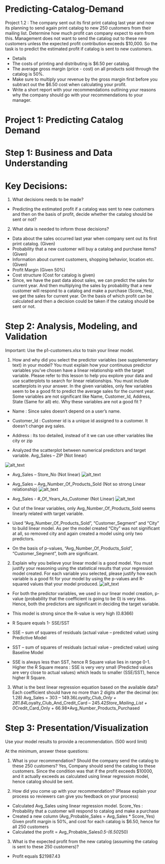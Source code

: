 # Predicting-Catalog-Demand
Project 1.2 : The company sent out its first print catalog last year and now its planning to send again print catalog to new 250 customers from their mailing list. Determine how much profit can company expect to earn from this. Management does not want to send the catalog out to these new customers unless the expected profit contribution exceeds $10,000. So the task is to predict the estimated profit if catalog is sent to new customers.
- Details
- The costs of printing and distributing is $6.50 per catalog.
- The average gross margin (price - cost) on all products sold through the catalog is 50%.
- Make sure to multiply your revenue by the gross margin first before you subtract out the $6.50 cost when calculating your profit.
- Write a short report with your recommendations outlining your reasons why the company should go with your recommendations to your manager.

# Project 1: Predicting Catalog Demand
# Step 1: Business and Data Understanding
# Key Decisions:
1.	What decisions needs to be made?
* Predicting the estimated profit if a catalog was sent to new customers and then on the basis of profit, decide whether the catalog should be sent or not?
 
2.	What data is needed to inform those decisions?
-	Data about the sales occurred last year when company sent out its first print catalog. (Given)
-	Probability that a new customer will buy a catalog and purchase items? (Given)
-	Information about current customers, shopping behavior, location etc. (Given)
-	Profit Margin (Given 50%)
-	Cost structure (Cost for catalog is given)
- Since, we have the past data about sales, we can predict the sales for current year. And then multiplying the sales by probability that a new customer will respond to a catalog and make a purchase (Score_Yes), we get the sales for current year.
On the basis of which profit can be calculated and then a decision could be taken if the catalog should be sent or not.

 
# Step 2: Analysis, Modeling, and Validation
Important: Use the p1-customers.xlsx to train your linear model.
 
1.	How and why did you select the predictor variables (see supplementary text) in your model? You must explain how your continuous predictor variables you’ve chosen have a linear relationship with the target variable. Please refer to this lesson to help you explore your data and use scatterplots to search for linear relationships. You must include scatterplots in your answer.
In the given variables, only few variables seem to be a good fit to predict the average sales for the current year. Some variables are not significant like Name, Customer_Id, Address, State (Same for all) etc. Why these variables are not a good fit ?
- Name : Since sales doesn’t depend on a user’s name.
- Customer_Id : Customer id is a unique id assigned to a customer. It doesn’t change avg sales.
- Address : Its too detailed, instead of it we can use other variables like city or zip

- Analyzed the scatterplot between numerical predictors and target variable.
Avg_Sales – ZIP (Not linear)

![alt_text](https://github.com/nisha1992/Predicting-Catalog-Demand/blob/master/AvgSalesZip.PNG)

-	Avg_Sales – Store_No (Not linear)
![alt_text](https://github.com/nisha1992/Predicting-Catalog-Demand/blob/master/AvgSales_StoreNo.PNG)

-	Avg_Sales – Avg_Number_Of_Products_Sold (Not so strong Linear relationship)
![alt_text](https://github.com/nisha1992/Predicting-Catalog-Demand/blob/master/AvgSales_AvgNoProd_Pur.PNG)

-	Avg_Sales - #_Of_Years_As_Customer (Not Linear)
![alt_text](https://github.com/nisha1992/Predicting-Catalog-Demand/blob/master/AvgSales_NoOfYear.PNG)

- Out of the linear variables, only Avg_Number_Of_Products_Sold seems linearly related with target variable.
- Used “Avg_Number_Of_Products_Sold”, “Customer_Segment” and “City” to build linear model. As per the model created “City” was not significant at all, so removed city and again created a model using only two predictors.

- On the basis of p-values, “Avg_Number_Of_Products_Sold”, “Customer_Segment”, both are significant.

2.	Explain why you believe your linear model is a good model. You must justify your reasoning using the statistical results that your regression model created. For each variable you selected, please justify how each variable is a good fit for your model by using the p-values and R-squared values that your model produced.
![alt_text](https://github.com/nisha1992/Predicting-Catalog-Demand/blob/master/LinearModel.PNG)

-	For both the predictor variables, we used in our linear model creation, p-value (probability that the coefficient is going to be 0) is very less. Hence, both the predictors are significant in deciding the target variable.
-	This model is strong since the R-value is very high (0.8366)
- R Square equals 1- SSE/SST
- SSE – sum of squares of residuals (actual value – predicted value) using Predictive Model
- SST – sum of squares of residuals (actual value – predicted value) using Baseline Model

- SSE is always less than SST, hence R Square value lies in range 0-1. Higher the R Square means : SSE is very very small (Predicted values are very close to actual values) which leads to smaller (SSE/SST), hence higher R Square.

3.	What is the best linear regression equation based on the available data? Each coefficient should have no more than 2 digits after the decimal (ex: 1.28)
Avg_Sales = 303 – 149.36*Loyalty_Club_Only + 281.84*Loyalty_Club_And_Credit_Card – 245.42*Store_Mailing_List + 0*Credit_Card_Only + 66.98*Avg_Number_Products_Purchased

# Step 3: Presentation/Visualization
Use your model results to provide a recommendation. (500 word limit)
 
At the minimum, answer these questions:
 
1.	What is your recommendation? Should the company send the catalog to these 250 customers?
Yes, Company should send the catalog to these customers. Since the condition was that if the profit exceeds $10000, and it actually exceeds as calculated using linear regression model, hence catalog should be sent.
 
2.	How did you come up with your recommendation? (Please explain your process so reviewers can give you feedback on your process)
-	Calculated Avg_Sales using linear regression model.
Score_Yes : Probability that a customer will respond to catalog and make a purchase
-	Created a new column (Avg_Probable_Sales = Avg_Sales * Score_Yes)
Given profit margin is 50%, and cost for each catalog is $6.50, hence for all 250 customers
-	Calculated the profit = Avg_Probable_Sales*0.5-(6.50*250)


 
3.	What is the expected profit from the new catalog (assuming the catalog is sent to these 250 customers)?
-	Profit equals $21987.43






